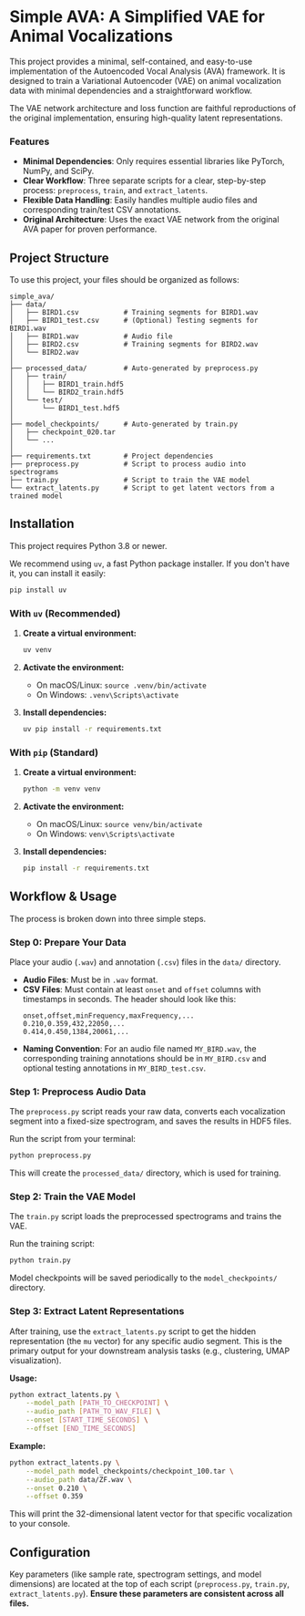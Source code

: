 # Simple AVA: A Simplified VAE for Animal Vocalizations

This project provides a minimal, self-contained, and easy-to-use implementation of the Autoencoded Vocal Analysis (AVA) framework. It is designed to train a Variational Autoencoder (VAE) on animal vocalization data with minimal dependencies and a straightforward workflow.

The VAE network architecture and loss function are faithful reproductions of the original implementation, ensuring high-quality latent representations.

### Features
- **Minimal Dependencies**: Only requires essential libraries like PyTorch, NumPy, and SciPy.
- **Clear Workflow**: Three separate scripts for a clear, step-by-step process: `preprocess`, `train`, and `extract_latents`.
- **Flexible Data Handling**: Easily handles multiple audio files and corresponding train/test CSV annotations.
- **Original Architecture**: Uses the exact VAE network from the original AVA paper for proven performance.

## Project Structure

To use this project, your files should be organized as follows:

```
simple_ava/
├── data/
│   ├── BIRD1.csv           # Training segments for BIRD1.wav
│   ├── BIRD1_test.csv      # (Optional) Testing segments for BIRD1.wav
│   ├── BIRD1.wav           # Audio file
│   ├── BIRD2.csv           # Training segments for BIRD2.wav
│   └── BIRD2.wav
│
├── processed_data/         # Auto-generated by preprocess.py
│   ├── train/
│   │   ├── BIRD1_train.hdf5
│   │   └── BIRD2_train.hdf5
│   └── test/
│       └── BIRD1_test.hdf5
│
├── model_checkpoints/      # Auto-generated by train.py
│   ├── checkpoint_020.tar
│   └── ...
│
├── requirements.txt        # Project dependencies
├── preprocess.py           # Script to process audio into spectrograms
├── train.py                # Script to train the VAE model
└── extract_latents.py      # Script to get latent vectors from a trained model
```

## Installation

This project requires Python 3.8 or newer.

We recommend using `uv`, a fast Python package installer. If you don't have it, you can install it easily:
```bash
pip install uv
```

### With `uv` (Recommended)

1.  **Create a virtual environment:**
    ```bash
    uv venv
    ```

2.  **Activate the environment:**
    - On macOS/Linux: `source .venv/bin/activate`
    - On Windows: `.venv\Scripts\activate`

3.  **Install dependencies:**
    ```bash
    uv pip install -r requirements.txt
    ```

### With `pip` (Standard)

1.  **Create a virtual environment:**
    ```bash
    python -m venv venv
    ```

2.  **Activate the environment:**
    - On macOS/Linux: `source venv/bin/activate`
    - On Windows: `venv\Scripts\activate`

3.  **Install dependencies:**
    ```bash
    pip install -r requirements.txt
    ```


## Workflow & Usage

The process is broken down into three simple steps.

### Step 0: Prepare Your Data

Place your audio (`.wav`) and annotation (`.csv`) files in the `data/` directory.

-   **Audio Files**: Must be in `.wav` format.
-   **CSV Files**: Must contain at least `onset` and `offset` columns with timestamps in seconds. The header should look like this:
    ```csv
    onset,offset,minFrequency,maxFrequency,...
    0.210,0.359,432,22050,...
    0.414,0.450,1384,20061,...
    ```
-   **Naming Convention**: For an audio file named `MY_BIRD.wav`, the corresponding training annotations should be in `MY_BIRD.csv` and optional testing annotations in `MY_BIRD_test.csv`.

### Step 1: Preprocess Audio Data

The `preprocess.py` script reads your raw data, converts each vocalization segment into a fixed-size spectrogram, and saves the results in HDF5 files.

Run the script from your terminal:
```bash
python preprocess.py
```
This will create the `processed_data/` directory, which is used for training.

### Step 2: Train the VAE Model

The `train.py` script loads the preprocessed spectrograms and trains the VAE.

Run the training script:
```bash
python train.py
```
Model checkpoints will be saved periodically to the `model_checkpoints/` directory.

### Step 3: Extract Latent Representations

After training, use the `extract_latents.py` script to get the hidden representation (the `mu` vector) for any specific audio segment. This is the primary output for your downstream analysis tasks (e.g., clustering, UMAP visualization).

**Usage:**
```bash
python extract_latents.py \
    --model_path [PATH_TO_CHECKPOINT] \
    --audio_path [PATH_TO_WAV_FILE] \
    --onset [START_TIME_SECONDS] \
    --offset [END_TIME_SECONDS]
```

**Example:**
```bash
python extract_latents.py \
    --model_path model_checkpoints/checkpoint_100.tar \
    --audio_path data/ZF.wav \
    --onset 0.210 \
    --offset 0.359
```
This will print the 32-dimensional latent vector for that specific vocalization to your console.

## Configuration

Key parameters (like sample rate, spectrogram settings, and model dimensions) are located at the top of each script (`preprocess.py`, `train.py`, `extract_latents.py`). **Ensure these parameters are consistent across all files.**
